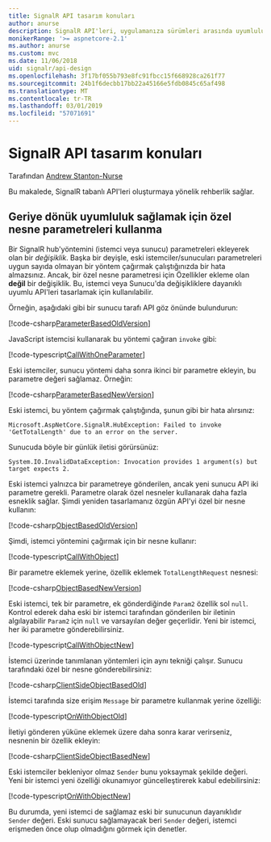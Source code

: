 ```yaml
---
title: SignalR API tasarım konuları
author: anurse
description: SignalR API'leri, uygulamanıza sürümleri arasında uyumluluk için tasarlamayı öğrenin.
monikerRange: '>= aspnetcore-2.1'
ms.author: anurse
ms.custom: mvc
ms.date: 11/06/2018
uid: signalr/api-design
ms.openlocfilehash: 3f17bf055b793e8fc91fbcc15f668928ca261f77
ms.sourcegitcommit: 24b1f6decbb17bb22a45166e5fdb0845c65af498
ms.translationtype: MT
ms.contentlocale: tr-TR
ms.lasthandoff: 03/01/2019
ms.locfileid: "57071691"
---
```

# <a name="signalr-api-design-considerations"></a>SignalR API tasarım konuları

Tarafından [Andrew Stanton-Nurse](https://twitter.com/anurse)

Bu makalede, SignalR tabanlı API'leri oluşturmaya yönelik rehberlik sağlar.

## <a name="use-custom-object-parameters-to-ensure-backwards-compatibility"></a>Geriye dönük uyumluluk sağlamak için özel nesne parametreleri kullanma

Bir SignalR hub'yöntemini (istemci veya sunucu) parametreleri ekleyerek olan bir *değişiklik*. Başka bir deyişle, eski istemciler/sunucuları parametreleri uygun sayıda olmayan bir yöntem çağırmak çalıştığınızda bir hata almazsınız. Ancak, bir özel nesne parametresi için Özellikler ekleme olan **değil** bir değişiklik. Bu, istemci veya Sunucu'da değişikliklere dayanıklı uyumlu API'leri tasarlamak için kullanılabilir.

Örneğin, aşağıdaki gibi bir sunucu tarafı API göz önünde bulundurun:

[!code-csharp[ParameterBasedOldVersion](api-design/sample/Samples.cs?name=ParameterBasedOldVersion)]

JavaScript istemcisi kullanarak bu yöntemi çağıran `invoke` gibi:

[!code-typescript[CallWithOneParameter](api-design/sample/Samples.ts?name=CallWithOneParameter)]

Eski istemciler, sunucu yöntemi daha sonra ikinci bir parametre ekleyin, bu parametre değeri sağlamaz. Örneğin:

[!code-csharp[ParameterBasedNewVersion](api-design/sample/Samples.cs?name=ParameterBasedNewVersion)]

Eski istemci, bu yöntem çağırmak çalıştığında, şunun gibi bir hata alırsınız:

```
Microsoft.AspNetCore.SignalR.HubException: Failed to invoke 'GetTotalLength' due to an error on the server.
```

Sunucuda böyle bir günlük iletisi görürsünüz:

```
System.IO.InvalidDataException: Invocation provides 1 argument(s) but target expects 2.
```

Eski istemci yalnızca bir parametreye gönderilen, ancak yeni sunucu API iki parametre gerekli. Parametre olarak özel nesneler kullanarak daha fazla esneklik sağlar. Şimdi yeniden tasarlamanız özgün API'yi özel bir nesne kullanın:

[!code-csharp[ObjectBasedOldVersion](api-design/sample/Samples.cs?name=ObjectBasedOldVersion)]

Şimdi, istemci yöntemini çağırmak için bir nesne kullanır:

[!code-typescript[CallWithObject](api-design/sample/Samples.ts?name=CallWithObject)]

Bir parametre eklemek yerine, özellik eklemek `TotalLengthRequest` nesnesi:

[!code-csharp[ObjectBasedNewVersion](api-design/sample/Samples.cs?name=ObjectBasedNewVersion&highlight=4,9-13)]

Eski istemci, tek bir parametre, ek gönderdiğinde `Param2` özellik sol `null`. Kontrol ederek daha eski bir istemci tarafından gönderilen bir iletinin algılayabilir `Param2` için `null` ve varsayılan değer geçerlidir. Yeni bir istemci, her iki parametre gönderebilirsiniz.

[!code-typescript[CallWithObjectNew](api-design/sample/Samples.ts?name=CallWithObjectNew)]

İstemci üzerinde tanımlanan yöntemleri için aynı tekniği çalışır. Sunucu tarafındaki özel bir nesne gönderebilirsiniz:

[!code-csharp[ClientSideObjectBasedOld](api-design/sample/Samples.cs?name=ClientSideObjectBasedOld)]

İstemci tarafında size erişim `Message` bir parametre kullanmak yerine özelliği:

[!code-typescript[OnWithObjectOld](api-design/sample/Samples.ts?name=OnWithObjectOld)]

İletiyi gönderen yüküne eklemek üzere daha sonra karar verirseniz, nesnenin bir özellik ekleyin:

[!code-csharp[ClientSideObjectBasedNew](api-design/sample/Samples.cs?name=ClientSideObjectBasedNew&highlight=5)]

Eski istemciler bekleniyor olmaz `Sender` bunu yoksaymak şekilde değeri. Yeni bir istemci yeni özelliği okunamıyor güncelleştirerek kabul edebilirsiniz:

[!code-typescript[OnWithObjectNew](api-design/sample/Samples.ts?name=OnWithObjectNew&highlight=2-5)]

Bu durumda, yeni istemci de sağlamaz eski bir sunucunun dayanıklıdır `Sender` değeri. Eski sunucu sağlamayacak beri `Sender` değeri, istemci erişmeden önce olup olmadığını görmek için denetler.
